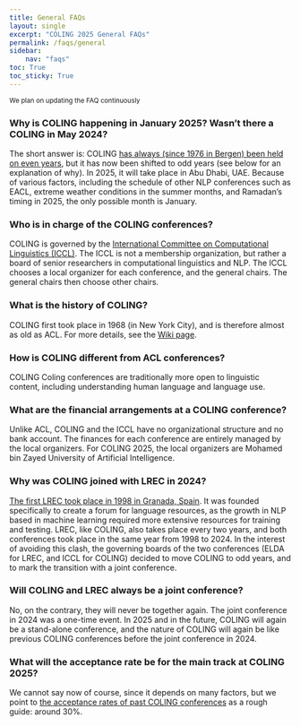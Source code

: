```yaml
---
title: General FAQs
layout: single
excerpt: "COLING 2025 General FAQs"
permalink: /faqs/general
sidebar: 
    nav: "faqs"
toc: True
toc_sticky: True
---
```


<small>We plan on updating the FAQ continuously</small>

### Why is COLING happening in January 2025? Wasn’t there a COLING in May 2024?

The short answer is: COLING [has always (since 1976 in Bergen) been held on even years](https://en.wikipedia.org/wiki/International_Committee_on_Computational_Linguistics), but it has now been shifted to odd years (see below for an explanation of why). In 2025, it will take place in Abu Dhabi, UAE. Because of various factors, including the schedule of other NLP conferences such as EACL, extreme weather conditions in the summer months, and Ramadan’s timing in 2025, the only possible month is January.

### Who is in charge of the COLING conferences?

COLING is governed by the [International Committee on Computational Linguistics (ICCL)](https://en.wikipedia.org/wiki/International_Committee_on_Computational_Linguistics). The ICCL is not a membership organization, but rather a board of senior researchers in computational linguistics and NLP. The ICCL chooses a local organizer for each conference, and the general chairs. The general chairs then choose other chairs.

### What is the history of COLING?

COLING first took place in 1968 (in New York City), and is therefore almost as old as ACL. For more details, see the [Wiki page](https://en.wikipedia.org/wiki/International_Committee_on_Computational_Linguistics).

### How is COLING different from ACL conferences?

COLING Coling conferences are traditionally more open to linguistic content, including understanding human language and language use.

### What are the financial arrangements at a COLING conference?

Unlike ACL, COLING and the ICCL have no organizational structure and no bank account. The finances for each conference are entirely managed by the local organizers. For COLING 2025, the local organizers are Mohamed bin Zayed University of Artificial Intelligence.

### Why was COLING joined with LREC in 2024?

[The first LREC took place in 1998 in Granada, Spain](https://en.wikipedia.org/wiki/International_Conference_on_Language_Resources_and_Evaluation). It was founded specifically to create a forum for language resources, as the growth in NLP based in machine learning required more extensive resources for training and testing. LREC, like COLING, also takes place every two years, and both conferences took place in the same year from 1998 to 2024. In the interest of avoiding this clash, the governing boards of the two conferences (ELDA for LREC, and ICCL for COLING) decided to move COLING to odd years, and to mark the transition with a joint conference.

### Will COLING and LREC always be a joint conference?

No, on the contrary, they will never be together again. The joint conference in 2024 was a one-time event. In 2025 and in the future, COLING will again be a stand-alone conference, and the nature of COLING will again be like previous COLING conferences before the joint conference in 2024.

### What will the acceptance rate be for the main track at COLING 2025?

We cannot say now of course, since it depends on many factors, but we point to [the acceptance rates of past COLING conferences](https://aclweb.org/aclwiki/Conference_acceptance_rates) as a rough guide: around 30%.
